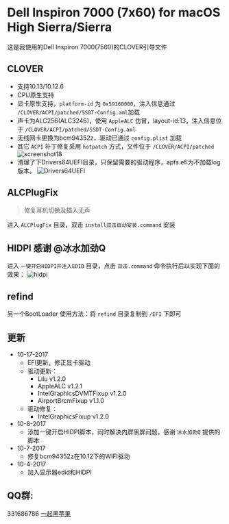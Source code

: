 # Dell Inspiron 7000 (7x60) for macOS High Sierra/Sierra

这是我使用的Dell Inspiron 7000(7560)的CLOVER引导文件
## CLOVER
* 支持10.13/10.12.6
* CPU原生支持
* 显卡原生支持，`platform-id` 为 `0x59160000`，注入信息通过 `/CLOVER/ACPI/patched/SSDT-Config.aml`加载
* 声卡为ALC256(ALC3246)，使用 `AppleALC` 仿冒，layout-id:13，注入信息位于 `/CLOVER/ACPI/patched/SSDT-Config.aml`
* 无线网卡更换为bcm94352z，驱动已通过 `config.plist` 加载
* 其它 `ACPI` 补丁修复采用 `hotpatch` 方式，文件位于 `/CLOVER/ACPI/patched`
![screenshot18](http://ous2s14vo.bkt.clouddn.com/screenshot18.png)
* 清理了下Drivers64UEFI目录，只保留需要的驱动程序，apfs.efi为不加载log版本。
![Drivers64UEFI](http://ous2s14vo.bkt.clouddn.com/Drivers64UEFI.png)


## ALCPlugFix
> 修复耳机切换及插入无声

进入 `ALCPlugFix` 目录，双击 `install双击自动安装.command` 安装

## HIDPI **感谢 @冰水加劲Q**
进入 `一键开启HIDPI并注入EDID` 目录，点击 `双击.command` 命令执行后以实现下面的效果：
![hidpi](http://ous2s14vo.bkt.clouddn.com/hidpi.png)

## refind
另一个BootLoader
使用方法：将 `refind` 目录复制到 `/EFI` 下即可


## 更新
* 10-17-2017
    * EFI更新，修正显卡驱动
    * 驱动更新：
        * Lilu v1.2.0 
        * AppleALC v1.2.1
        * IntelGraphicsDVMTFixup v1.2.0
        * AirportBrcmFixup v1.1.0
    * 驱动修复：
        * IntelGraphicsFixup v1.2.0 
* 10-8-2017
    * 添加一键开启HIDPI脚本，同时解决内屏黑屏问题，感谢 `冰水加劲Q` 提供的脚本
* 10-7-2017
    * 修复bcm94352z在10.12下的WIFI驱动
* 10-4-2017
    * 加入显示器edid和HIDPI

## QQ群:
331686786 [一起黑苹果](http://shang.qq.com/wpa/qunwpa?idkey=db511a29e856f37cbb871108ffa77a6e79dde47e491b8f2c8d8fe4d3c310de91)

